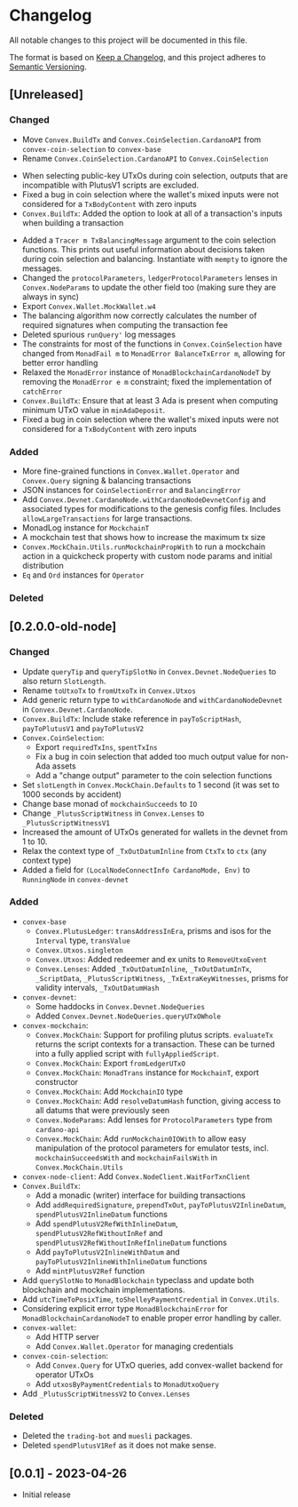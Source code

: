 # Changelog

All notable changes to this project will be documented in this file.

The format is based on [Keep a Changelog](https://keepachangelog.com/en/1.1.0/),
and this project adheres to [Semantic Versioning](https://semver.org/spec/v2.0.0.html).

## [Unreleased]

### Changed

- Move `Convex.BuildTx` and `Convex.CoinSelection.CardanoAPI` from `convex-coin-selection` to `convex-base`
- Rename `Convex.CoinSelection.CardanoAPI` to `Convex.CoinSelection`
* When selecting public-key UTxOs during coin selection, outputs that are incompatible with PlutusV1 scripts are excluded.
* Fixed a bug in coin selection where the wallet's mixed inputs were not considered for a `TxBodyContent` with zero inputs
* `Convex.BuildTx`: Added the option to look at all of a transaction's inputs when building a transaction

- Added a `Tracer m TxBalancingMessage` argument to the coin selection functions. This prints out useful information about decisions taken during coin selection and balancing. Instantiate with `mempty` to ignore the messages.
- Changed the `protocolParameters`, `ledgerProtocolParameters` lenses in `Convex.NodeParams` to update the other field too (making sure they are always in sync)
- Export `Convex.Wallet.MockWallet.w4`
- The balancing algorithm now correctly calculates the number of required signatures when computing the transaction fee
- Deleted spurious `runQuery'` log messages
- The constraints for most of the functions in `Convex.CoinSelection` have changed from `MonadFail m` to `MonadError BalanceTxError m`, allowing for better error handling
- Relaxed the `MonadError` instance of `MonadBlockchainCardanoNodeT` by removing the `MonadError e m` constraint; fixed the implementation of `catchError`
- `Convex.BuildTx`: Ensure that at least 3 Ada is present when computing minimum UTxO value in `minAdaDeposit`.
- Fixed a bug in coin selection where the wallet's mixed inputs were not considered for a `TxBodyContent` with zero inputs

### Added

- More fine-grained functions in `Convex.Wallet.Operator` and `Convex.Query` signing & balancing transactions
- JSON instances for `CoinSelectionError` and `BalancingError`
- Add `Convex.Devnet.CardanoNode.withCardanoNodeDevnetConfig` and associated types for modifications to the genesis config files. Includes `allowLargeTransactions` for large transactions.
- MonadLog instance for `MockchainT`
- A mockchain test that shows how to increase the maximum tx size
- `Convex.MockChain.Utils.runMockchainPropWith` to run a mockchain action in a quickcheck property with custom node params and initial distribution
- `Eq` and `Ord` instances for `Operator`

### Deleted

## [0.2.0.0-old-node]

### Changed

* Update `queryTip` and `queryTipSlotNo` in `Convex.Devnet.NodeQueries` to also return `SlotLength`.
* Rename `toUtxoTx` to `fromUtxoTx` in `Convex.Utxos`
* Add generic return type to `withCardanoNode` and `withCardanoNodeDevnet` in `Convex.Devnet.CardanoNode`.
* `Convex.BuildTx`: Include stake reference in `payToScriptHash`, `payToPlutusV1` and `payToPlutusV2`
* `Convex.CoinSelection`:
  - Export `requiredTxIns`, `spentTxIns`
  - Fix a bug in coin selection that added too much output value for non-Ada assets
  - Add a "change output" parameter to the coin selection functions
* Set `slotLength` in `Convex.MockChain.Defaults` to 1 second (it was set to 1000 seconds by accident)
* Change base monad of `mockchainSucceeds` to `IO`
* Change `_PlutusScriptWitness` in `Convex.Lenses` to `_PlutusScriptWitnessV1`
* Increased the amount of UTxOs generated for wallets in the devnet from 1 to 10.
* Relax the context type of `_TxOutDatumInline` from `CtxTx` to `ctx` (any context type)
* Added a field for `(LocalNodeConnectInfo CardanoMode, Env)` to `RunningNode` in `convex-devnet`

### Added

* `convex-base`
  - `Convex.PlutusLedger`: `transAddressInEra`, prisms and isos for the `Interval` type, `transValue`
  - `Convex.Utxos.singleton`
  - `Convex.Utxos`: Added redeemer and ex units to `RemoveUtxoEvent`
  - `Convex.Lenses`: Added `_TxOutDatumInline`, `_TxOutDatumInTx`, `_ScriptData`, `_PlutusScriptWitness`, `_TxExtraKeyWitnesses`, prisms for validity intervals, `_TxOutDatumHash`
* `convex-devnet`:
  - Some haddocks in `Convex.Devnet.NodeQueries`
  - Added `Convex.Devnet.NodeQueries.queryUTxOWhole`
* `convex-mockchain`:
  - `Convex.MockChain`: Support for profiling plutus scripts. `evaluateTx` returns the script contexts for a transaction. These can be turned into a fully applied script with `fullyAppliedScript`.
  - `Convex.MockChain`: Export `fromLedgerUTxO`
  - `Convex.MockChain`: `MonadTrans` instance for `MockchainT`, export constructor
  - `Convex.MockChain`: Add `MockchainIO` type
  - `Convex.MockChain`: Add `resolveDatumHash` function, giving access to all datums that were previously seen
  - `Convex.NodeParams`: Add lenses for `ProtocolParameters` type from `cardano-api`
  - `Convex.MockChain`: Add `runMockchain0IOWith` to allow easy manipulation of the protocol parameters for emulator tests, incl. `mockchainSucceedsWith` and `mockchainFailsWith` in `Convex.MockChain.Utils`
* `convex-node-client`: Add `Convex.NodeClient.WaitForTxnClient`
* `Convex.BuildTx`:
  - Add a monadic (writer) interface for building transactions
  - Add `addRequiredSignature`, `prependTxOut`, `payToPlutusV2InlineDatum`, `spendPlutusV2InlineDatum` functions
  - Add `spendPlutusV2RefWithInlineDatum`, `spendPlutusV2RefWithoutInRef` and `spendPlutusV2RefWithoutInRefInlineDatum` functions
  - Add `payToPlutusV2InlineWithDatum` and `payToPlutusV2InlineWithInlineDatum` functions
  - Add `mintPlutusV2Ref` function
* Add `querySlotNo` to `MonadBlockchain` typeclass and update both blockchain and mockchain implementations.
* Add `utcTimeToPosixTime`, `toShelleyPaymentCredential` in `Convex.Utils`.
* Considering explicit error type `MonadBlockchainError` for `MonadBlockchainCardanoNodeT` to enable proper error handling by caller.
* `convex-wallet`:
  - Add HTTP server
  - Add `Convex.Wallet.Operator` for managing credentials
* `convex-coin-selection`:
  - Add `Convex.Query` for UTxO queries, add convex-wallet backend for operator UTxOs
  - Add `utxosByPaymentCredentials` to `MonadUtxoQuery`
* Add `_PlutusScriptWitnessV2` to `Convex.Lenses`

### Deleted

* Deleted the `trading-bot` and `muesli` packages.
* Deleted `spendPlutusV1Ref` as it does not make sense.

## [0.0.1] - 2023-04-26

* Initial release
